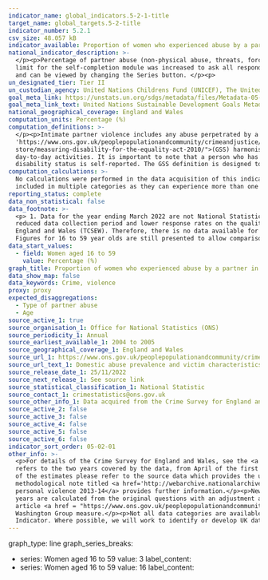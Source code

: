 ```yaml
---
indicator_name: global_indicators.5-2-1-title
target_name: global_targets.5-2-title
indicator_number: 5.2.1
csv_size: 48.057 kB
indicator_available: Proportion of women who experienced abuse by a partner in the last 12 months
national_indicator_description: >-
  </p><p>Percentage of partner abuse (non-physical abuse, threats, force, sexual assault or stalking) in the last 12 months among women aged 16 and over. </p><p>Prior to April 2017, data are only presented for people aged between 16 and 59. From April 2017 to March 2020, the upper age
  limit for the self-completion module was increased to ask all respondents aged 16 to 74. From October 2021, the upper age limit for the self-completion module was removed. Prior series, with upper age limits, are included here to allow for comparisons to be made over a longer time period
  and can be viewed by changing the Series button. </p><p>
un_designated_tier: Tier II
un_custodian_agency: United Nations Childrens Fund (UNICEF), The United Nations Entity for Gender Equality and the Empowerment of Women (UN Women), United Nations Population Fund (UNFPA), World Health Organization (WHO), United Nations Office on Drugs and Crime (UNODC)  
goal_meta_link: https://unstats.un.org/sdgs/metadata/files/Metadata-05-02-01.pdf
goal_meta_link_text: United Nations Sustainable Development Goals Metadata (PDF 518 KB)
national_geographical_coverage: England and Wales
computation_units: Percentage (%)
computation_definitions: >-
  </p><p>Intimate partner violence includes any abuse perpetrated by a current or former partner. Any partner abuse includes non-physical abuse, threats, force, sexual assault or stalking. The Crime Survey for England and Wales <a href=
  'https://www.ons.gov.uk/peoplepopulationandcommunity/crimeandjustice/methodologies/userguidetocrimestatisticsforenglandandwales'>User guide</a> provides definitions of various types of domestic abuse. </p><p>Disability Status - The <a href="https://gss.civilservice.gov.uk/policy-
  store/measuring-disability-for-the-equality-act-2010/">(GSS) harmonised "core"</a> definition identifies a person as disabled if they have a physical or mental health condition or illness that has lasted or is expected to last 12 months or more. It must reduce their ability to carry-out
  day-to-day activities. It is important to note that a person who has a long-term illness that does not reduce their ability to carry-out day-to-day activities is not disabled under the definition. The GSS harmonised questions are asked of the respondent in the survey, meaning that
  disability status is self-reported. The GSS definition is designed to reflect the definitions that appear in legal terms in the Disability Discrimination Act 1995 (DDA) for Northern Ireland and the 2010 Equality Act for Great Britain.</p><p>
computation_calculations: >-
  No calculations were performed in the data acquisition of this indicator as appropriate data was readily available in the final format specified by this indicator. </p><p>The sum of the overarching domestic abuse categories are not the sum of the sub-categories, as some victims may be
  included in multiple categories as they can experience more than one type of abuse.
reporting_status: complete
data_non_statistical: false
data_footnote: >-
  <p> 1. Data for the year ending March 2022 are not National Statistics. They are based on six months of data collection from the face-to-face Crime Survey for England and Wales between October 2021 and March 2022. Caution should be taken when using these data due to the impact of the
  reduced data collection period and lower response rates on the quality of the estimates. Previous years data are National Statistics. </p><p> 2. Concerns around confidentiality and respondent safeguarding led to domestic abuse questions being excluded from the Telephone Crime Survery for
  England and Wales (TCSEW). Therefore, there is no data available for the year ending March 2021. </p><p> 3. From April 2017, the upper age limit for the self-completion module was changed from 59 to 74. From October 2021, the upper age limit for the self-completion module was removed.
  Figures for 16 to 59 year olds are still presented to allow comparisons to be made over a longer time period.  </p><p> 4. Please note the y axis does not always go to 100% for ease of visualisation. </p>
data_start_values:
  - field: Women aged 16 to 59
    value: Percentage (%)
graph_title: Proportion of women who experienced abuse by a partner in the last 12 months
data_show_map: false
data_keywords: Crime, violence
proxy: proxy
expected_disaggregations:
  - Type of partner abuse
  - Age
source_active_1: true
source_organisation_1: Office for National Statistics (ONS)
source_periodicity_1: Annual  
source_earliest_available_1: 2004 to 2005
source_geographical_coverage_1: England and Wales
source_url_1: https://www.ons.gov.uk/peoplepopulationandcommunity/crimeandjustice/datasets/domesticabuseprevalenceandvictimcharacteristicsappendixtables
source_url_text_1: Domestic abuse prevalence and victim characteristics - Appendix tables
source_release_date_1: 25/11/2022
source_next_release_1: See source link
source_statistical_classification_1: National Statistic
source_contact_1: crimestatistics@ons.gov.uk
source_other_info_1: Data acquired from the Crime Survey for England and Wales. Partner abuse data for 2021 to 2022 is taken from tables 1, 3, 6 and 7 in source for year ending March 2022. Parter abuse data for previous years is taken from tables 3a, 3b, 6a, 6b, 7a and 7b in previous publication of source.
source_active_2: false
source_active_3: false
source_active_4: false
source_active_5: false
source_active_6: false
indicator_sort_order: 05-02-01
other_info: >-
  <p>For details of the Crime Survey for England and Wales, see the <a href='https://www.ons.gov.uk/peoplepopulationandcommunity/crimeandjustice/methodologies/userguidetocrimestatisticsforenglandandwales'>user guide to crime statistics for England and Wales.</a></p><p>The year format
  refers to the two years covered by the data, from April of the first year to March of the following year. For example, 2018 to 2019 covers the period of April 2018 to March 2019. The year 2021/22 covers the period October 2021 and March 2022. </p><p>For further information on the quality
  of the estimates please refer to the source data which provides the unweighted base sizes of the samples.</p><p>The sample size is lower between 2010 to 2011 and 2012 to 2013, and between 2017 to 2018 and 2018 to 2019 due to use of a split-sample experiment in these years. The
  methodological note titled <a href='http://webarchive.nationalarchives.gov.uk/20160106010543/http:/www.ons.gov.uk/ons/guide-method/method-quality/specific/crime-statistics-methodology/methodological-notes/split-sample-for-intimate-personal-violence-2013-14.pdf'>Split sample for intimate
  personal violence 2013-14</a> provides further information.</p><p>New questions were introduced into the survey in 2010 to 2011 and were further revised for the survey year 2012 to 2013. Estimates from 2012 to 2013 onwards are calculated using these new questions. Estimates for earlier
  years are calculated from the original questions with an adjustment applied to make them comparable to the new questions.</p><p>The Washington Group on Disability Statistics are often used to provide a cross-nationally comparable population-based measures of disability. Please see the
  article <a href = "https://www.ons.gov.uk/peoplepopulationandcommunity/healthandsocialcare/disability/articles/measuringdisabilitycomparingapproaches/2019-08-06">Measuring disability - comparing approaches</a> for a comparison between the GSS Harmonised measure (used here) and the
  Washington Group measure.</p><p>Not all data categories are available for the year ending March 2008 because comparable questions on any domestic abuse, any partner abuse and any family abuse were not included in that year. This indicator is being used as an approximation of the UN SDG
  Indicator. Where possible, we will work to identify or develop UK data to meet the global indicator specification. This indicator has been identified in collaboration with topic experts.
---
```

graph_type: line
  graph_series_breaks: 
 - series: Women aged 16 to 59
   value: 3
   label_content:
 - series: Women aged 16 to 59
   value: 16
   label_content:

